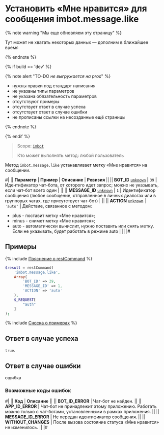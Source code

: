# Установить «Мне нравится» для сообщения imbot.message.like

{% note warning "Мы еще обновляем эту страницу" %}

Тут может не хватать некоторых данных — дополним в ближайшее время

{% endnote %}

{% if build == 'dev' %}

{% note alert "TO-DO _не выгружается на prod_" %}

- нужны правки под стандарт написания
- не указаны типы параметров
- не указана обязательность параметров
- отсутствуют примеры
- отсутствует ответ в случае успеха
- отсутствует ответ в случае ошибки
- не прописаны ссылки на несозданные ещё страницы

{% endnote %}

{% endif %}

> Scope: [`imbot`](../../scopes/permissions.md)
>
> Кто может выполнять метод: любой пользователь

Метод `imbot.message.like` устанавливает метку «Мне нравится» на сообщении.

#|
|| **Параметр** | **Пример** | **Описание** | **Ревизия** ||
|| **BOT_ID**
[`unknown`](../../data-types.md) | `39` | Идентификатор чат-бота, от которого идет запрос; можно не указывать, если чат-бот всего один | ||
|| **MESSAGE_ID**
[`unknown`](../../data-types.md) | `1` | Идентификатор сообщения (любое сообщение, отправленное в личных диалогах или в групповых чатах, где присутствует чат-бот) | ||
|| **ACTION**
[`unknown`](../../data-types.md) | `'auto'` | Действие, связанное с методом:
- plus - поставит метку «Мне нравится»;
- minus - снимет метку «Мне нравится»;
- auto - автоматически вычислит, нужно поставить или снять метку.
Если не указывать, будет работать в режиме auto | ||
|#

## Примеры

{% include [Пояснение о restCommand](../_includes/rest-command.md) %}

```php
$result = restCommand(
    'imbot.message.like',
    Array(
        'BOT_ID' => 39,
        'MESSAGE_ID' => 1,
        'ACTION' => 'auto'
    ),
    $_REQUEST[
        "auth"
    ]
);
```

{% include [Сноска о примерах](../../../_includes/examples.md) %}

## Ответ в случае успеха

`true`.

## Ответ в случае ошибки

ошибка

### Возможные коды ошибок

#|
|| **Код** | **Описание** ||
|| **BOT_ID_ERROR** | Чат-бот не найден. ||
|| **APP_ID_ERROR** | Чат-бот не принадлежит этому приложению. Работать можно только с чат-ботами, установленными в рамках приложения. ||
|| **MESSAGE_ID_ERROR** | Не передан идентификатор сообщения. ||
|| **WITHOUT_CHANGES** | После вызова состояние статуса «Мне нравится» не изменилось. ||
|#
